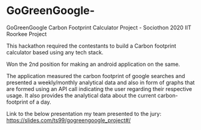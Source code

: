 # GoGreenGoogle-
GoGreenGoogle
Carbon Footprint Calculator Project - Sociothon 2020 IIT Roorkee Project

This hackathon required the contestants to build a Carbon footprint calculator based using any tech stack.

Won the 2nd position for making an android application on the same.

The application measured the carbon footprint of google searches and presented a weekly/monthly analytical data and also in form of graphs that are formed using an API call indicating the user regarding their respective usage. It also provides the analytical data about the current carbon-footprint of a day.

Link to the below presentation my team presented to the jury: https://slides.com/ts99/gogreengoogle_project#/
